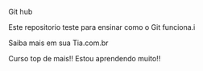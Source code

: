 Git hub


Este repositorio  teste para ensinar como o Git funciona.i

Saiba mais em sua Tia.com.br

Curso top de mais!! Estou aprendendo muito!!

